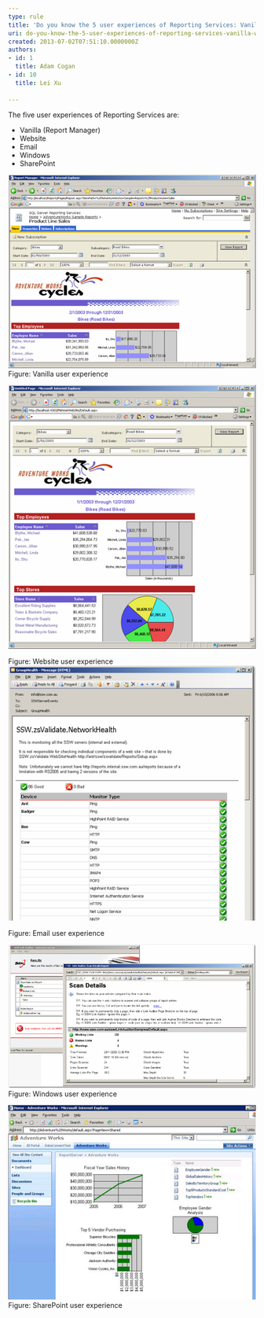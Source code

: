```yaml
---
type: rule
title: 'Do you know the 5 user experiences of Reporting Services: Vanilla, Website, Email, Windows and SharePoint'
uri: do-you-know-the-5-user-experiences-of-reporting-services-vanilla-website-email-windows-and-sharepoint
created: 2013-07-02T07:51:10.0000000Z
authors:
- id: 1
  title: Adam Cogan
- id: 10
  title: Lei Xu

---
```


 ​The five user experiences of Reporting Services are:

- Vanilla (Report Manager)
- Website
- Email
- Windows
- SharePoint​


 
​![ReportingServicesVanillaExample.jpg](ReportingServicesVanillaExample.jpg)Figure: Vanilla user experience

![ReportingServicesWebsiteUExample.jpg](ReportingServicesWebsiteUExample.jpg)

​​Figure: Website user experience![ReportingServicesEmailUExample.jpg](ReportingServicesEmailUExample.jpg)

Figure: Email user experience

![](ReportingServicesWindowsUExample.jpg)
Figure: Windows user experience

![ReportingServicesSharePointReportingUI.jpg](ReportingServicesSharePointReportingUI.jpg) 
Figure: SharePoint user experience

